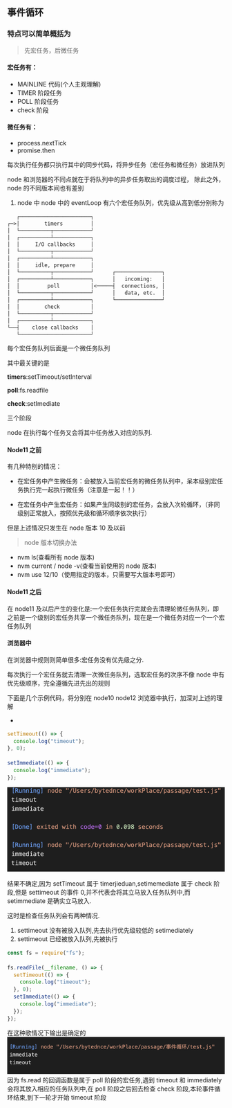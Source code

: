 ## 事件循环

### 特点可以简单概括为

> 先宏任务，后微任务

#### 宏任务有：

- MAINLINE 代码(个人主观理解)
- TIMER 阶段任务
- POLL 阶段任务
- check 阶段

#### 微任务有：

- process.nextTick
- promise.then

每次执行任务都只执行其中的同步代码，将异步任务（宏任务和微任务）放进队列

node 和浏览器的不同点就在于将队列中的异步任务取出的调度过程，
除此之外，node 的不同版本间也有差别

1. node 中
   node 中的 eventLoop 有六个宏任务队列，优先级从高到低分别称为

```
   ┌───────────────────────┐
┌─>│        timers         │
│  └──────────┬────────────┘
│  ┌──────────┴────────────┐
│  │     I/O callbacks     │
│  └──────────┬────────────┘
│  ┌──────────┴────────────┐
│  │     idle, prepare     │
│  └──────────┬────────────┘      ┌───────────────┐
│  ┌──────────┴────────────┐      │   incoming:   │
│  │         poll          │<─────┤  connections, │
│  └──────────┬────────────┘      │   data, etc.  │
│  ┌──────────┴────────────┐      └───────────────┘
│  │        check          │
│  └──────────┬────────────┘
│  ┌──────────┴────────────┐
└──┤    close callbacks    │
   └───────────────────────┘
```

每个宏任务队列后面是一个微任务队列

其中最关键的是

**timers**:setTimeout/setInterval

**poll**:fs.readfile

**check**:setImediate

三个阶段

node 在执行每个任务又会将其中任务放入对应的队列.

#### Node11 之前

有几种特别的情况：

- 在宏任务中产生微任务：会被放入当前宏任务的微任务队列中，呆本级别宏任务执行完一起执行微任务（注意是一起！！）

- 在宏任务中产生宏任务：如果产生同级别的宏任务，会放入次轮循环，（非同级别正常放入，按照优先级和循环顺序依次执行）

但是上述情况只发生在 node 版本 10 及以前

> node 版本切换办法

- nvm ls(查看所有 node 版本)
- nvm current / node -v(查看当前使用的 node 版本)
- nvm use 12/10（使用指定的版本，只需要写大版本号即可）

#### Node11 之后

在 node11 及以后产生的变化是:一个宏任务执行完就会去清理轮微任务队列，即之前是一个级别的宏任务共享一个微任务队列，现在是一个微任务对应一个一个宏任务队列

#### 浏览器中

在浏览器中规则则简单很多:宏任务没有优先级之分.

每次执行一个宏任务就去清理一次微任务队列，选取宏任务的次序不像 node 中有优先级顺序，完全遵循先进先出的规则

下面是几个示例代码，将分别在 node10 node12 浏览器中执行，加深对上述的理解

-

```javascript
setTimeout(() => {
  console.log("timeout");
}, 0);

setImmediate(() => {
  console.log("immediate");
});
```

![](assets/Lark20210324194407.png)

结果不确定,因为 setTimeout 属于 timerjieduan,setimemediate 属于 check 阶段,但是 settimeout 的事件 0,并不代表会将其立马放入任务队列中,而 setimmediate 是确实立马放入.

这时是检查任务队列会有两种情况.

1. settimeout 没有被放入队列,先去执行优先级较低的 setimediately
2. settimeout 已经被放入队列,先被执行

```javascript
const fs = require("fs");

fs.readFile(__filename, () => {
  setTimeout(() => {
    console.log("timeout");
  }, 0);
  setImmediate(() => {
    console.log("immediate");
  });
});
```

在这种歌情况下输出是确定的
![](assets/Lark20210324195156.png)
因为 fs.read 的回调函数是属于 poll 阶段的宏任务,遇到 timeout 和 immediately 会将其放入相应的任务队列中,在 poll 阶段之后回去检查 check 阶段,本轮事件循环结束,到下一轮才开始 timeout 阶段

